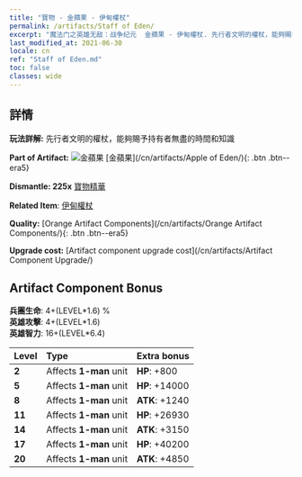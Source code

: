 ```yaml
---
title: "寶物 - 金蘋果 - 伊甸權杖"
permalink: /artifacts/Staff of Eden/
excerpt: "魔法门之英雄无敌：战争纪元  金蘋果 - 伊甸權杖. 先行者文明的權杖，能夠賜予持有者無盡的時間和知識"
last_modified_at: 2021-06-30
locale: cn
ref: "Staff of Eden.md"
toc: false
classes: wide
---
```




## 詳情

 **玩法詳解:** 先行者文明的權杖，能夠賜予持有者無盡的時間和知識

 **Part of Artifact:** ![金蘋果](/images/t/icon_artifact_49.png) [金蘋果](/cn/artifacts/Apple of Eden/){: .btn .btn--era5}

 **Dismantle: 225x** [寶物精華](/cn/Items/con_905/)

 **Related Item**: [伊甸權杖](/cn/Items/art_186/)

 **Quality:** [Orange Artifact Components](/cn/artifacts/Orange Artifact Components/){: .btn .btn--era5}

 **Upgrade cost:** [Artifact component upgrade cost](/cn/artifacts/Artifact Component Upgrade/)

## Artifact Component Bonus

  **兵團生命**: 4+(LEVEL\*1.6) %<br/>**英雄攻擊**: 4+(LEVEL\*1.6)<br/>**英雄智力**: 16+(LEVEL\*6.4)

  |  Level  | Type |    Extra bonus  | 
  |:--------|:-----|:----------------| 
  | **2** | Affects **1-man** unit | **HP**: +800 | 
  | **5** | Affects **1-man** unit | **HP**: +14000 | 
  | **8** | Affects **1-man** unit | **ATK**: +1240 | 
  | **11** | Affects **1-man** unit | **HP**: +26930 | 
  | **14** | Affects **1-man** unit | **ATK**: +3150 | 
  | **17** | Affects **1-man** unit | **HP**: +40200 | 
  | **20** | Affects **1-man** unit | **ATK**: +4850 | 
